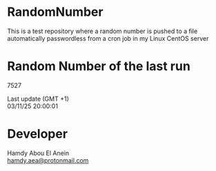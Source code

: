 # RandomNumber    
This is a test repository where a random number is pushed to a file automatically passwordless from a cron job in my Linux CentOS server    
# Random Number of the last run   
7527
      
Last update (GMT +1)    
03/11/25 20:00:01
# Developer    
Hamdy Abou El Anein   
hamdy.aea@protonmail.com
